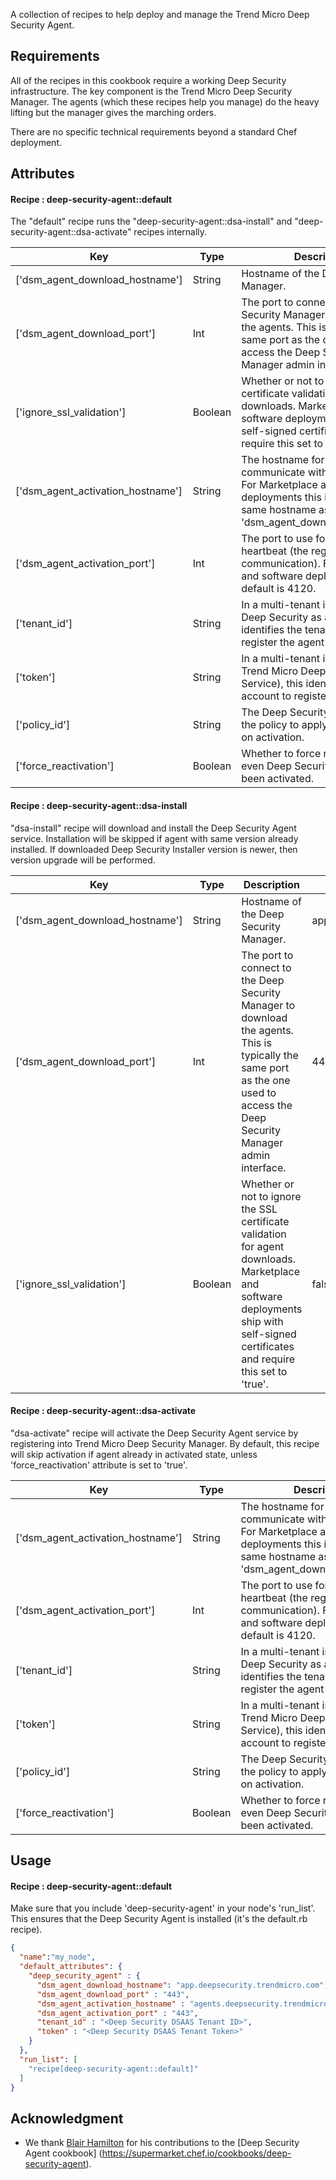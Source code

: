 A collection of recipes to help deploy and manage the Trend Micro Deep Security Agent.

## Requirements

All of the recipes in this cookbook require a working Deep Security infrastructure. The key component is the Trend Micro Deep Security Manager. The agents (which these recipes help you manage) do the heavy lifting but the manager gives the marching orders. 

There are no specific technical requirements beyond a standard Chef deployment.


## Attributes

#### Recipe : deep-security-agent::default

The "default" recipe runs the "deep-security-agent::dsa-install" and "deep-security-agent::dsa-activate" recipes internally.

Key | Type | Description | Default
----|------|-------------|--------
['dsm_agent_download_hostname'] | String | Hostname of the Deep Security Manager. | app.deepsecurity.trendmicro.com
['dsm_agent_download_port'] | Int | The port to connect to the Deep Security Manager to download the agents. This is typically the same port as the one used to access the Deep Security Manager admin interface. | 443
['ignore_ssl_validation'] | Boolean |  Whether or not to ignore the SSL certificate validation for agent downloads. Marketplace and software deployments ship with self-signed certificates and require this set to 'true'. | false
['dsm_agent_activation_hostname'] | String | The hostname for the agents to communicate with once deployed. For Marketplace and software deployments this is typically the same hostname as 'dsm_agent_download_hostname'. | agents.deepsecurity.trendmicro.com
['dsm_agent_activation_port'] | Int | The port to use for the agent heartbeat (the regular communication). For Marketplace and software deployments, the default is 4120. | 443
['tenant_id'] | String | In a multi-tenant installation (like Deep Security as a Service), this identifies the tenant account to register the agent with. | nil
['token'] | String | In a multi-tenant installation (like Trend Micro Deep Security as a Service), this identifies the tenant account to register the agent with. | nil
['policy_id'] | String | The Deep Security ID assigned to the policy to apply to the agents on activation. | nil
['force_reactivation'] | Boolean | Whether to force re-activation even Deep Security Agent has been activated. | false


#### Recipe : deep-security-agent::dsa-install

"dsa-install" recipe will download and install the Deep Security Agent service. Installation will be skipped if agent with same version already installed. If downloaded Deep Security Installer version is newer, then version upgrade will be performed.

Key | Type | Description | Default
----|------|-------------|--------
['dsm_agent_download_hostname'] | String | Hostname of the Deep Security Manager. | app.deepsecurity.trendmicro.com
['dsm_agent_download_port'] | Int | The port to connect to the Deep Security Manager to download the agents. This is typically the same port as the one used to access the Deep Security Manager admin interface. | 443
['ignore_ssl_validation'] | Boolean |  Whether or not to ignore the SSL certificate validation for agent downloads. Marketplace and software deployments ship with self-signed certificates and require this set to 'true'. | false


#### Recipe : deep-security-agent::dsa-activate

"dsa-activate" recipe will activate the Deep Security Agent service by registering into Trend Micro Deep Security Manager. By default, this recipe will skip activation if agent already in activated state, unless 'force_reactivation' attribute is set to 'true'.

Key | Type | Description | Default
----|------|-------------|--------
['dsm_agent_activation_hostname'] | String | The hostname for the agents to communicate with once deployed. For Marketplace and software deployments this is typically the same hostname as 'dsm_agent_download_hostname'. | agents.deepsecurity.trendmicro.com
['dsm_agent_activation_port'] | Int | The port to use for the agent heartbeat (the regular communication). For Marketplace and software deployments, the default is 4120. | 443
['tenant_id'] | String | In a multi-tenant installation (like Deep Security as a Service), this identifies the tenant account to register the agent with. | nil
['token'] | String | In a multi-tenant installation (like Trend Micro Deep Security as a Service), this identifies the tenant account to register the agent with. | nil
['policy_id'] | String | The Deep Security ID assigned to the policy to apply to the agents on activation. | nil
['force_reactivation'] | Boolean | Whether to force re-activation even Deep Security Agent has been activated. | false

## Usage

#### Recipe : deep-security-agent::default

Make sure that you include 'deep-security-agent' in your node's 'run_list'. This ensures that the Deep Security Agent is installed (it's the default.rb recipe).

```json
{
  "name":"my_node",
  "default_attributes": {
    "deep_security_agent" : {
      "dsm_agent_download_hostname": "app.deepsecurity.trendmicro.com",
      "dsm_agent_download_port" : "443",
      "dsm_agent_activation_hostname" : "agents.deepsecurity.trendmicro.com",
      "dsm_agent_activation_port" : "443",
      "tenant_id" : "<Deep Security DSAAS Tenant ID>",
      "token" : "<Deep Security DSAAS Tenant Token>"
	}
  },
  "run_list": [
    "recipe[deep-security-agent::default]"
  ]
}
```

## Acknowledgment

* We thank [Blair Hamilton](https://github.com/blairham) for his contributions to the [Deep Security Agent cookbook] (https://supermarket.chef.io/cookbooks/deep-security-agent).